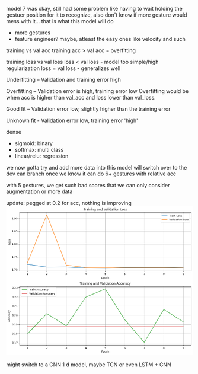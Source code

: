 model 7 was okay, still had some problem like having to wait holding the gestuer position for it to recognize, also don't know if more gesture would mess with it... 
that is what this model will do
- more gestures
- feature engineer? maybe, atleast the easy ones like velocity and such






training vs val acc 
training acc > val acc = overfitting 

training loss vs val loss
loss < val loss - model too simple/high regularization 
loss = val loss - generalizes well

Underfitting – Validation and training error high

Overfitting – Validation error is high, training error low
            Overfitting would be when acc is higher than val_acc and loss lower than val_loss.

Good fit – Validation error low, slightly higher than the training error

Unknown fit - Validation error low, training error 'high'


dense
- sigmoid: binary 
- softmax: multi class 
- linear/relu: regression




we now gotta try and add more data into this model
will switch over to the dev can branch once we know it can do 6+ gestures
with relative acc


with 5 gestures, we get such bad scores that we can only consider augmentation or more data 



update:
pegged at 0.2 for acc, nothing is improving
![alt text](image.png)

might switch to a CNN 1 d model, maybe TCN or even LSTM + CNN
